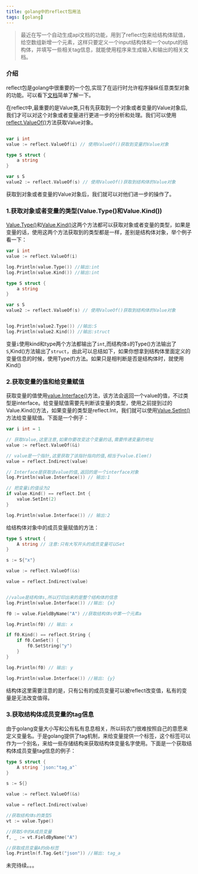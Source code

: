 ```yaml
---
title: golang中的reflect包用法
tags: [golang]
---
```


>最近在写一个自动生成api文档的功能，用到了reflect包来给结构体赋值，给空数组新增一个元素，这样只要定义一个input结构体和一个output的结构体，并填写一些相关tag信息，就能使用程序来生成输入和输出的相关文档。

### 介绍

reflect包是golang中很重要的一个包,实现了在运行时允许程序操纵任意类型对象的功能。可以看下[文档](https://golang.org/pkg/reflect/)简单了解一下。

在reflect中,最重要的是Value类,只有先获取到一个对象或者变量的Value对象后,我们才可以对这个对象或者变量进行更进一步的分析和处理。我们可以使用[reflect.ValueOf()](https://golang.org/pkg/reflect/#ValueOf)方法获取Value对象。  

```go

var i int
value := reflect.ValueOf(i) // 使用ValueOf()获取到变量的Value对象

type S struct {
    a string
}

var s S
value2 := reflect.ValueOf(s) // 使用ValueOf()获取到结构体的Value对象
```
获取到对象或者变量的Value对象后，我们就可以对他们进一步的操作了。

### 1.获取对象或者变量的类型(Value.Type()和Value.Kind())

[Value.Type()](https://golang.org/pkg/reflect/#Value.Type)和[Value.Kind()](https://golang.org/pkg/reflect/#Value.Kind)这两个方法都可以获取对象或者变量的类型，如果是变量的话，使用这两个方法获取到的类型都是一样，差别是结构体对象，举个例子看一下：

```go
var i int
value := reflect.ValueOf(i)

log.Println(value.Type()) //输出:int
log.Println(value.Kind()) //输出:int

type S struct {
    a string
}

var s S
value2 := reflect.ValueOf(s) // 使用ValueOf()获取到结构体的Value对象


log.Println(value2.Type()) //输出:S
log.Println(value2.Kind()) //输出:struct
```

变量`i`使用kind和type两个方法都输出了`int`,而结构体`s`的Type()方法输出了`S`,Kind()方法输出了`struct`，由此可以总结如下，如果你想拿到结构体里面定义的变量信息的时候，使用Type(f)方法。如果只是相判断是否是结构体时，就使用Kind()

### 2.获取变量的值和给变量赋值

获取变量的值使用[value.Interface()](https://golang.org/pkg/reflect/#Value.Interface)方法，该方法会返回一个value的值，不过类型是interface。给变量赋值需要先判断该变量的类型，使用之前提到过的Value.Kind()方法，如果变量的类型是reflect.Int，我们就可以使用[Value.SetInt()](https://golang.org/pkg/reflect/#Value.SetInt)方法给变量赋值。下面是一个例子：

```go
var i int = 1

// 获取Value,这里注意,如果你要改变这个变量的话,需要传递变量的地址
value := reflect.ValueOf(&i)

// value是一个指针,这里获取了该指针指向的值,相当于value.Elem()
value = reflect.Indirect(value)

// Interface是获取该value的值,返回的是一个interface对象
log.Println(value.Interface()) // 输出:1

// 把变量i的值设为2
if value.Kind() == reflect.Int {
	value.SetInt(2)
}

log.Println(value.Interface()) // 输出:2
```
给结构体对象中的成员变量赋值的方法：

```go
type S struct {
	A string // 注意:只有大写开头的成员变量可以Set
}

s := S{"x"}

value := reflect.ValueOf(&s)

value = reflect.Indirect(value)


//value是结构体s,所以打印出来的是整个结构体的信息
log.Println(value.Interface()) //输出: {x}

f0 := value.FieldByName("A") //获取结构体s中第一个元素a

log.Println(f0) // 输出: x

if f0.Kind() == reflect.String {
	if f0.CanSet() {
		f0.SetString("y")
	}
}

log.Println(f0) // 输出: y

log.Println(value.Interface()) //输出: {y}

```

结构体这里需要注意的是，只有公有的成员变量可以被reflect改变值，私有的变量是无法改变值得。

### 3.获取结构体成员变量的tag信息

由于golang变量大小写和公有私有息息相关，所以码农门很难按照自己的意愿来定义变量名。于是golang提供了tag机制，来给变量提供一个标签，这个标签可以作为一个别名，来给一些存储结构来获取结构体变量名字使用。下面是一个获取结构体成员变量tag信息的例子：

```go
type S struct {
	A string `json:"tag_a"`
}

s := S{}

value := reflect.ValueOf(&s)

value = reflect.Indirect(value)

//获取结构体s的类型S
vt := value.Type()

//获取S中的A成员变量
f, _ := vt.FieldByName("A")

//获取成员变量A的db标签
log.Println(f.Tag.Get("json")) //输出: tag_a
```

未完待续。。。